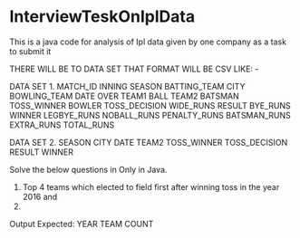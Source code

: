 # InterviewTeskOnIplData
This is a java code for analysis of Ipl data given by  one company as a task to submit it 


THERE WILL BE TO DATA SET THAT FORMAT WILL BE CSV
LIKE: -

DATA SET 1. 
MATCH_ID
INNING SEASON
BATTING_TEAM CITY
BOWLING_TEAM DATE
OVER TEAM1
BALL TEAM2
BATSMAN TOSS_WINNER
BOWLER TOSS_DECISION
WIDE_RUNS RESULT
BYE_RUNS WINNER
LEGBYE_RUNS
NOBALL_RUNS
PENALTY_RUNS
BATSMAN_RUNS
EXTRA_RUNS
TOTAL_RUNS

DATA SET 2.
SEASON
CITY
DATE
TEAM2
TOSS_WINNER
TOSS_DECISION
RESULT
WINNER

Solve the below questions in Only in Java.
1. Top 4 teams which elected to field first after winning toss in the year 2016 and
2017.
Output Expected:
YEAR TEAM COUNT
